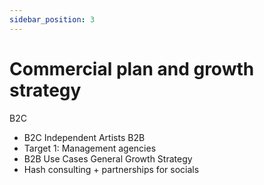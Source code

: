 ```yaml
---
sidebar_position: 3
---
```



# Commercial plan and growth strategy

B2C
- B2C Independent Artists
B2B
- Target 1: Management agencies
- B2B Use Cases
General Growth Strategy
- Hash consulting + partnerships for socials